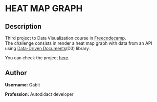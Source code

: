 # **HEAT MAP GRAPH**

## **Description**

Third project to Data Visualization course in [Freecodecamp][fcc].  
The challenge consists in render a heat map graph with data from an API using [Data-Driven Documents][d3](D3) library.

You can check the project [here][web].

## **Author**

**Username:** Gabit

**Profession:** Autodidact developer

[fcc]: https://www.freecodecamp.org
[d3]: https://d3js.org
[web]: ???